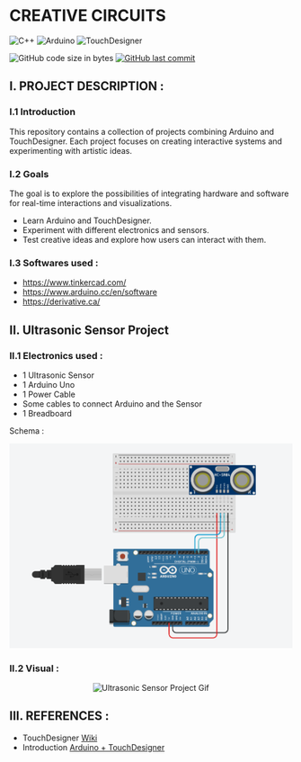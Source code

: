 # CREATIVE CIRCUITS
![C++](https://img.shields.io/badge/C%2B%2B-00599C?style=for-the-badge&logo=c%2B%2B&logoColor=white)
![Arduino](https://img.shields.io/badge/Arduino-00979D?style=for-the-badge&logo=arduino&logoColor=white)
![TouchDesigner](https://img.shields.io/badge/TouchDesigner-20232A?style=for-the-badge)

![GitHub code size in bytes](https://img.shields.io/github/languages/code-size/jdasilvalima/creativeCircuits?style=for-the-badge)
[![GitHub last commit](https://img.shields.io/github/last-commit/jdasilvalima/creativeCircuits?style=for-the-badge)](https://github.com/jdasilvalima/creativeCircuits/commits)

## I. PROJECT DESCRIPTION :
### I.1 Introduction
This repository contains a collection of projects combining Arduino and TouchDesigner. Each project focuses on creating interactive systems and experimenting with artistic ideas. 

### I.2 Goals
The goal is to explore the possibilities of integrating hardware and software for real-time interactions and visualizations.

- Learn Arduino and TouchDesigner.
- Experiment with different electronics and sensors.
- Test creative ideas and explore how users can interact with them.

### I.3 Softwares used :
- https://www.tinkercad.com/
- https://www.arduino.cc/en/software
- https://derivative.ca/

## II. Ultrasonic Sensor Project
### II.1 Electronics used :
- 1 Ultrasonic Sensor
- 1 Arduino Uno
- 1 Power Cable
- Some cables to connect Arduino and the Sensor
- 1 Breadboard

Schema :
<p align="center">
  <img src="./readme-doc/ultrasonicSchema.png" alt="Ultrasonic Sensor Project Schema">
</p>

### II.2 Visual :
<p align="center">
  <img src="./readme-doc/ultrasonicSensor.gif" alt="Ultrasonic Sensor Project Gif">
</p>

## III. REFERENCES :
- TouchDesigner [Wiki](https://docs.derivative.ca/Main_Page)
- Introduction [Arduino + TouchDesigner](https://jmarsico.github.io/rsma2019/tutorials/)